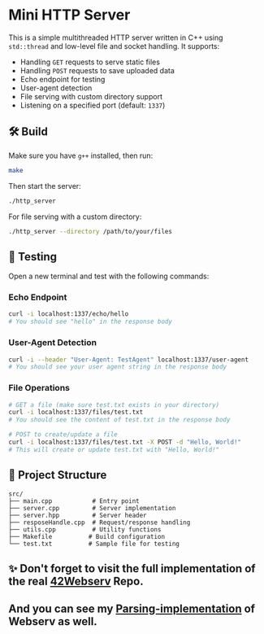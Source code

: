 # Mini HTTP Server

This is a simple multithreaded HTTP server written in C++ using `std::thread` and low-level file and socket handling. It supports:

- Handling `GET` requests to serve static files
- Handling `POST` requests to save uploaded data  
- Echo endpoint for testing
- User-agent detection
- File serving with custom directory support
- Listening on a specified port (default: `1337`)

## 🛠 Build

Make sure you have `g++` installed, then run:

```bash
make
```

Then start the server:

```bash
./http_server
```

For file serving with a custom directory:

```bash
./http_server --directory /path/to/your/files
```

## 🧪 Testing

Open a new terminal and test with the following commands:

### Echo Endpoint
```bash
curl -i localhost:1337/echo/hello
# You should see "hello" in the response body
```

### User-Agent Detection
```bash
curl -i --header "User-Agent: TestAgent" localhost:1337/user-agent
# You should see your user agent string in the response body
```

### File Operations
```bash
# GET a file (make sure test.txt exists in your directory)
curl -i localhost:1337/files/test.txt
# You should see the content of test.txt in the response body

# POST to create/update a file
curl -i localhost:1337/files/test.txt -X POST -d "Hello, World!"
# This will create or update test.txt with "Hello, World!"
```

## 📁 Project Structure

```
src/
├── main.cpp           # Entry point
├── server.cpp         # Server implementation
├── server.hpp         # Server header
├── resposeHandle.cpp  # Request/response handling
├── utils.cpp          # Utility functions
├── Makefile          # Build configuration
└── test.txt          # Sample file for testing
```
## ✨ Don't forget to visit the full implementation of the real [42Webserv](https://github.com/Lc0d3r/1337-Webserv.git) Repo.
  ## And you can see my [Parsing-implementation](https://github.com/abd3l3li/webserv_parsing_practice.git) of Webserv as well.
